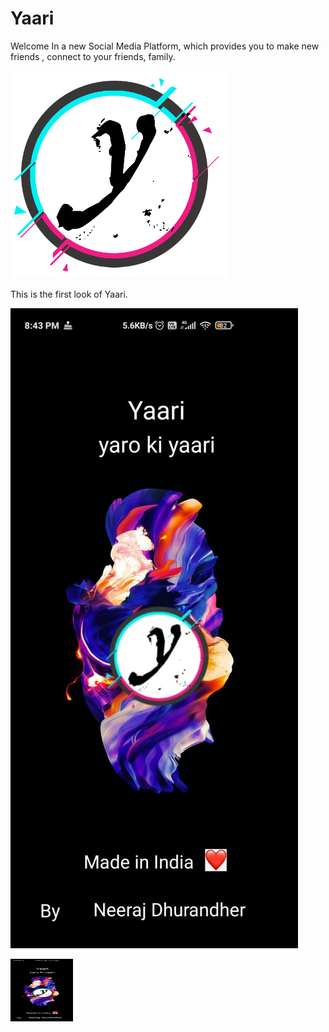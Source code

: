 # Yaari
Welcome In a new Social Media Platform, which provides you to make new friends , connect to your friends, family.  

![](app/src/main/res/drawable/logo_2_yari.png)

This is the first look of Yaari.

![](app/src/main/res/drawable/app_ss_img_1.jpeg)

<img src="app/src/main/res/drawable/app_ss_img_1.jpeg" width="100" height="100">
